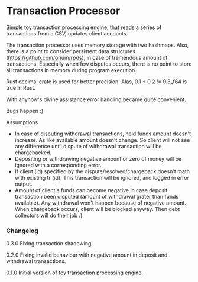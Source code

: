 # Transaction Processor
Simple toy transaction processing engine, that reads a series of transactions from a CSV, updates client accounts.

The transaction processor uses memory storage with two hashmaps. Also, there is a point to consider persistent data structures (https://github.com/orium/rpds), in case of tremendous amount of transactions. Especially when few disputes occurs, there is no point to store all transactions in memory during program execution.

Rust decimal crate is used for better precision. Alas, 0.1 + 0.2 != 0.3_f64 is true in Rust.

With anyhow's divine assistance error handling became quite convenient.

Bugs happen :)

Assumptions
- In case of disputing withdrawal transactions, held funds amount doesn't increase. As like available amount doesn't change. So client will not see any difference until dispute of withdrawal transaction will be chargebacked.
- Depositing or withdrawing negative amount or zero of money will be ignored with a corresponding error.
- If client (id) specified by the dispute/resolved/chargeback doesn't math with existing tr (id). This transaction will be ignored, and logged in error output.
- Amount of client's funds can become negative in case deposit transaction been disputed (amount of withdrawal grater than funds available). Any withdrawal won't happen because of negative amount. When chargeback occurs, client will be blocked anyway. Then debt collectors will do their job :)

### Changelog 
0.3.0 Fixing transaction shadowing

0.2.0 Fixing invalid behaviour with negative amount in deposit and withdrawal transactions.

0.1.0 Initial version of toy transaction processing engine.